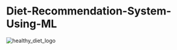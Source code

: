 # Diet-Recommendation-System-Using-ML
![healthy_diet_logo](https://github.com/user-attachments/assets/d6282289-30ce-4282-901a-4415bd2640fa)

